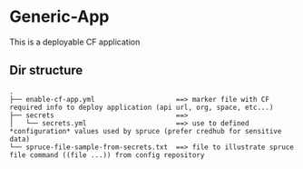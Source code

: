 # Generic-App 

This is a deployable CF application

## Dir structure
```
.
├── enable-cf-app.yml                    ==> marker file with CF required info to deploy application (api url, org, space, etc...)
├── secrets                              ==>
│   └── secrets.yml                      ==> use to defined *configuration* values used by spruce (prefer credhub for sensitive data)
└── spruce-file-sample-from-secrets.txt  ==> file to illustrate spruce file command ((file ...)) from config repository
```
